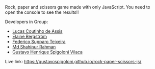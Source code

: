 Rock, paper and scissors game made with only JavaScript.
You need to open the console to see the results!!

Developers in Group:

- [Lucas Coutinho de Assis](https://github.com/lcassis10)
- [Elaine Bergström](https://github.com/theCorgiCoder)
- [Federico Supparo Teixeira](https://github.com/Fedestfedest)
- [Md Shahinur Rahman](https://github.com/shahinator)
- [Gustavo Henrique Spigoloni Vilaca](https://github.com/gustavospigoloni)

Live link: https://gustavospigoloni.github.io/rock-paper-scissors-js/
